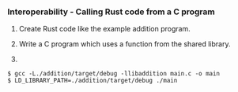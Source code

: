 ### Interoperability - Calling Rust code from a C program

1. Create Rust code like the example addition program.

2. Write a C program which uses a function from the shared library.

3. 
```
$ gcc -L./addition/target/debug -llibaddition main.c -o main
$ LD_LIBRARY_PATH=./addition/target/debug ./main
```
